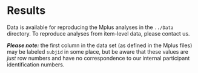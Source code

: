 # Results

Data is available for reproducing the Mplus analyses in the `../Data` directory. To reproduce analyses from item-level data, please contact us.

***Please note:*** the first column in the data set (as defined in the Mplus files) may be labeled `subjid` in some place, but be aware that these values are *just* row numbers and have no correspondence to our internal participant identification numbers.
